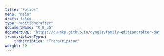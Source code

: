 ```yaml
---
title: "Folios"
menu: "main"
draft: false
type: "editioncrafter"
documentName: "O_8_35"
documentURL: "https://cu-mkp.github.io/dyngleyfamily-editioncrafter-data/O_8_35/iiif/manifest.json"
transcriptionTypes:
    transcription: "Transcription"
weight: 30
---
```

